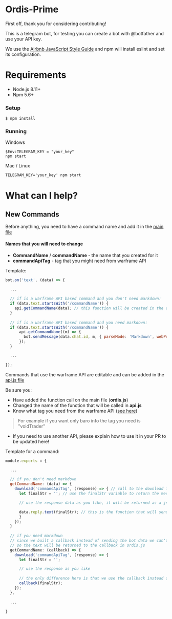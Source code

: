 # Ordis-Prime
First off, thank you for considering contributing!

This is a telegram bot, for testing you can create a bot with @botfather and use your API key.

We use the [Airbnb JavaScript Style Guide](https://github.com/airbnb/javascript) and npm will install eslint and set its configuration.

# Requirements
- Node.js 8.11+
- Npm 5.6+
### Setup
`$ npm install`

### Running
Windows
```
$Env:TELEGRAM_KEY = "your_key"
npm start
```
Mac / Linux
```
TELEGRAM_KEY='your_key' npm start
```

# What can I help?
## New Commands
Before anything, you need to have a command name and add it in the [main file](./ordis.js)

#### Names that you will need to change
- **CommandName** / **commandName** - the name that you created for it
- **commandApiTag** - tag that you might need from warframe API

Template:
```javascript
bot.on('text', (data) => {

  ...
  
  // if is a warframe API based command and you don't need markdown:
  if (data.text.startsWith('/commandName')) {
    api.getCommandName(data); // this function will be created in the api file, see below.
  }
  
  // if is a warframe API based command and you need markdown:
  if (data.text.startsWith('/commandName')) {
      api.getCommandName((m) => {
        bot.sendMessage(data.chat.id, m, { parseMode: 'Markdown', webPreview: false });
      });
  }

  ...

});
```
Commands that use the warframe API are editable and can be added in the [api.js file](./commands/api.js)

Be sure you:
- Have added the function call on the main file (**ordis.js**)
- Changed the name of the function that will be called in **api.js**
- Know what tag you need from the warframe API ([see here](https://ws.warframestat.us/pc))
> For example if you want only baro info the tag you need is "voidTrader"
- If you need to use another API, please explain how to use it in your PR to be updated here!

Template for a command:
```javascript
module.exports = {

  ...

  // if you don't need markdown
  getCommandName: (data) => {
    download('commandApiTag', (response) => { // call to the download function, to connect with the api
      let finalStr = ''; // use the finalStr variable to return the message if needed

      // use the response data as you like, it will be returned as a json.

      data.reply.text(finalStr); // this is the function that will send the text to the user
      }
    });
  }
  
  // if you need markdown
  // since we built a callback instead of sending the bot data we can't just send the message from here
  // so the text will be returned to the callback in ordis.js
  getCommandName: (callback) => { 
    download('commandApiTag', (response) => {
      let finalStr = '';

      // use the response as you like
      
      // the only difference here is that we use the callback instead of the data.reply
      callback(finalStr);
    });
  },
  
  ...
  
}
```
